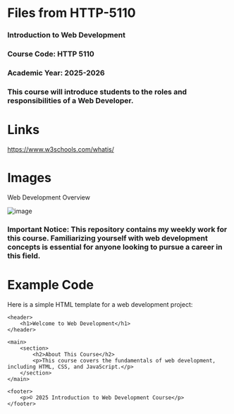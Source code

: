 # Files from HTTP-5110
### Introduction to Web Development
### Course Code: HTTP 5110
### Academic Year: 2025-2026
### This course will introduce students to the roles and responsibilities of a Web Developer.

# Links
https://www.w3schools.com/whatis/

# Images
Web Development Overview

![image](https://github.com/user-attachments/assets/9346407d-4a65-456d-b300-e432c1d897c4)


### Important Notice: This repository contains my weekly work for this course. Familiarizing yourself with web development concepts is essential for anyone looking to pursue a career in this field.

# Example Code
Here is a simple HTML template for a web development project:

<!DOCTYPE html>
<html lang="en">
<head>
    <meta charset="UTF-8">
    <meta name="viewport" content="width=device-width, initial-scale=1.0">
    <title>Introduction to Web Development</title>
</head>
<body>

    <header>
        <h1>Welcome to Web Development</h1>
    </header>

    <main>
        <section>
            <h2>About This Course</h2>
            <p>This course covers the fundamentals of web development, including HTML, CSS, and JavaScript.</p>
        </section>
    </main>

    <footer>
        <p>© 2025 Introduction to Web Development Course</p>
    </footer>

</body>
</html>

